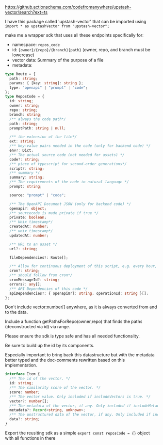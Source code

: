 https://github.actionschema.com/codefromanywhere/upstash-vector/search?ext=ts

I have this package called 'upstash-vector' that can be imported using `import * as upstashVector from "upstash-vector";`

make me a wrapper sdk that uses all these endpoints specifically for:

- namespace: `repos_code`
- id: `{owner}/{repo}/{branch}{path}` (owner, repo, and branch must be lowercase)
- vector data: Summary of the purpose of a file
- metadata:

```ts
type Route = {
  path: string;
  params: { [key: string]: string };
  type: "openapi" | "prompt" | "code";
};
type ReposCode = {
  id: string;
  owner: string;
  repo: string;
  branch: string;
  /** always the code path*/
  path: string;
  promptPath: string | null;

  /** the extension of the file*/
  ext: string;
  /** key-value pairs needed in the code (only for backend code) */
  env?: Dict;
  /** The actual source code (not needed for assets) */
  code?: string;
  /** piece of typescript for second-order generations*/
  script?: string;
  /** summary */
  summary: string;
  /** The requirements of the code in natural language */
  prompt: string;

  source: "prompt" | "code";

  /** The OpenAPI Document JSON (only for backend code) */
  openapi?: object;
  /** sourcecode is made private if true */
  private: boolean;
  /** Unix timestamp*/
  createdAt: number;
  /** unix timestamp*/
  updatedAt: number;

  /** URL to an asset */
  url?: string;

  fileDependencies?: Route[];

  /** Allow for continuous deployment of this script, e.g. every hour, every day, or every week. */
  cron?: string;
  /** should follow from cron*/
  cronMessageId?: string;
  errors?: any[];
  /** API Dependencies of this code */
  apiDependencies?: { openapiUrl: string; operationId: string }[];
};
```

Don't include vector:number[] anywhere, as it is always converted from and to the data.

Include a function getPathsForRepo(owner,repo) that finds the paths (deconstructed via id) via range.

Please ensure the sdk is type safe and has all needed functionality.

Be sure to build up the id by its components.

Especially important to bring back this datastructure but with the metadata better typed and the doc-comments rewritten based on this implementation.

```ts
interface Item {
  /** The id of the vector. */
  id: string;
  /** The similarity score of the vector. */
  score: number;
  /** The vector value. Only included if includeVectors is true. */
  vector?: number[];
  /** The metadata of the vector, if any. Only included if includeMetadata is true. */
  metadata?: Record<string, unknown>;
  /** The unstructured data of the vector, if any. Only included if includeData is true. */
  data?: string;
}
```

Export the reuslting sdk as a simple `export const reposCode = {}` object with all functions in there
